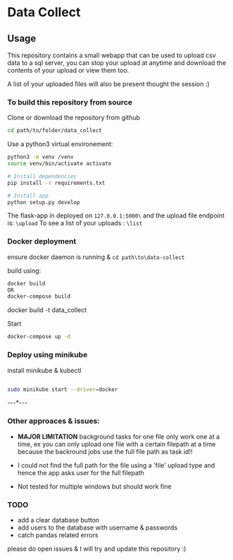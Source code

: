 
# Data Collect

## Usage

This repository contains a small webapp that can be used to upload csv data to a
sql server, you can stop your upload at anytime and download the contents of your upload
or view them too.

A list of your uploaded files will also be present thought the session :)

### To build this repository from source

Clone or download the repository from github

```bash
cd path/to/folder/data_collect
```

Use a python3 virtual environement:

```bash
python3 -m venv /venv
source venv/bin/activate activate

# Install dependencies
pip install -r requirements.txt

# Install app
python setup.py develop
```

The flask-app in deployed on `127.0.0.1:5000\` and the upload file endpoint is:
`\upload`
To see a list of your uploads :
`\list`

### Docker deployment

ensure docker daemon is running & `cd path\to\data-collect`

build using:

```bash
docker build
OR
docker-compose build
```

docker build -t data_collect

Start

```bash
docker-compose up -d
```

### Deploy using minikube

install minikube & kubectl

```bash

```

```bash
sudo minikube start --driver=docker
```

---*---

### Other approaces & issues:

- **MAJOR LIMITATION** background tasks for one file only work one at a time,
ex you can only upload one file with a certain filepath at a time because the
backround jobs use the full file path as task id!!

- I could not find the full path for the file using a 'file' upload type and
hence the app asks user for the full filepath
- Not tested for multiple windows but should work fine

### TODO

- add a clear database button
- add users to the database with username & passwords
- catch pandas related errors

please do open issues & I will try and update this repository :)
